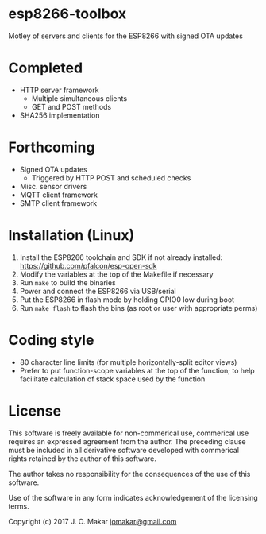 # esp8266-toolbox
Motley of servers and clients for the ESP8266 with signed OTA updates

# Completed
- HTTP server framework
  - Multiple simultaneous clients
  - GET and POST methods
- SHA256 implementation

# Forthcoming
- Signed OTA updates
  - Triggered by HTTP POST and scheduled checks
- Misc. sensor drivers
- MQTT client framework
- SMTP client framework

# Installation (Linux)
1. Install the ESP8266 toolchain and SDK if not already installed:
   https://github.com/pfalcon/esp-open-sdk
1. Modify the variables at the top of the Makefile if necessary
1. Run `make` to build the binaries
1. Power and connect the ESP8266 via USB/serial
1. Put the ESP8266 in flash mode by holding GPIO0 low during boot
1. Run `make flash` to flash the bins (as root or user with appropriate perms)

# Coding style
- 80 character line limits (for multiple horizontally-split editor views)
- Prefer to put function-scope variables at the top of the function; to help
  facilitate calculation of stack space used by the function

# License
This software is freely available for non-commerical use, commerical use requires
an expressed agreement from the author. The preceding clause must be included in
all derivative software developed with commerical rights retained by the author
of this software.

The author takes no responsibility for the consequences of the use of this
software.

Use of the software in any form indicates acknowledgement of the licensing terms.

Copyright (c) 2017 J. O. Makar <jomakar@gmail.com>
